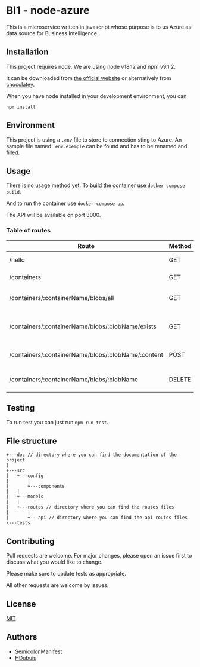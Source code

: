 # BI1 - node-azure

This is a microservice written in javascript whose purpose is to us Azure as data source for Business Intelligence.

## Installation

This project requires node. We are using node v18.12 and npm v9.1.2. 

It can be downloaded from [the official website](https://nodejs.org/) or alternatively from [chocolatey](https://community.chocolatey.org/packages/nodejs).

When you have node installed in your development environment, you can

`npm install`

## Environment

This project is using a `.env` file to store to connection sting to Azure. An sample file named `.env.exemple` can be found and has to be renamed and filled.

## Usage

There is no usage method yet.
To build the container use `docker compose build`.

And to run the container use `docker compose up`.

The API will be available on port 3000.

### Table of routes

| Route | Method | Description |
| --- | --- | --- |
| /hello | GET | Hello world route |
| /containers | GET | List all containers |
| /containers/:containerName/blobs/all | GET | List all blobs of a container|
| /containers/:containerName/blobs/:blobName/exists | GET | Verify if a blob exists in a specific container |
| /containers/:containerName/blobs/:blobName/:content | POST | Create a blob in a container |
| /containers/:containerName/blobs/:blobName | DELETE | Delete a blob in a container|

## Testing

To run test you can just run `npm run test`.

## File structure

```
+---doc // directory where you can find the documentation of the project   
|       
+---src
|   +---config
|       |       
|       +---components
|   |       
|   +---models
|   |
|   +---routes // directory where you can find the routes files
|       |
|       +---api // directory where you can find the api routes files       
\---tests
```

## Contributing

Pull requests are welcome. For major changes, please open an issue first to discuss what you would like to change.

Please make sure to update tests as appropriate.

All other requests are welcome by issues.

## License

[MIT](https://github.com/CPNV-ES-BI/BI_NODE_AZURE/blob/main/LICENSE)

## Authors

* [SemicolonManifest](https://github.com/SemicolonManifest)
* [HDubuis](https://github.com/HDubuis)

